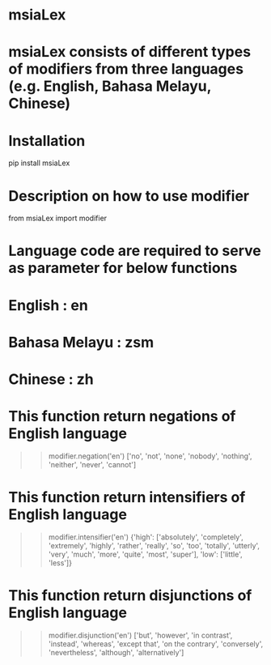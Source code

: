 # msiaLex
# msiaLex consists of different types of modifiers from three languages (e.g. English, Bahasa Melayu, Chinese)
# Installation
pip install msiaLex

# Description on how to use modifier
from msiaLex import modifier

# Language code are required to serve as parameter for below functions
# English : en
# Bahasa Melayu : zsm
# Chinese : zh

# This function return negations of English language
>>modifier.negation('en')
>>['no', 'not', 'none', 'nobody', 'nothing', 'neither', 'never', 'cannot']

# This function return intensifiers of English language
>>modifier.intensifier('en')
>>{'high': ['absolutely',
  'completely',
  'extremely',
  'highly',
  'rather',
  'really',
  'so',
  'too',
  'totally',
  'utterly',
  'very',
  'much',
  'more',
  'quite',
  'most',
  'super'],
 'low': ['little', 'less']}

# This function return disjunctions of English language
>>modifier.disjunction('en')
>>['but',
 'however',
 'in contrast',
 'instead',
 'whereas',
 'except that',
 'on the contrary',
 'conversely',
 'nevertheless',
 'although',
 'alternatively']
